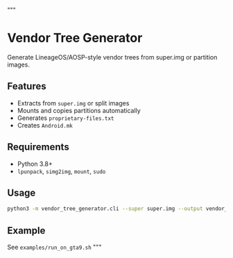"""
# Vendor Tree Generator

Generate LineageOS/AOSP-style vendor trees from super.img or partition images.

## Features
- Extracts from `super.img` or split images
- Mounts and copies partitions automatically
- Generates `proprietary-files.txt`
- Creates `Android.mk`

## Requirements
- Python 3.8+
- `lpunpack`, `simg2img`, `mount`, `sudo`

## Usage
```bash
python3 -m vendor_tree_generator.cli --super super.img --output vendor_samsung_gta9
```

## Example
See `examples/run_on_gta9.sh`
"""
